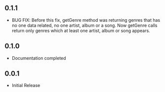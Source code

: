 ## 0.1.1

* BUG FIX: Before this fix, getGenre method was returning genres that has no one data
    related, no one artist, album or a song. Now getGenre calls return only genres which 
    at least one artist, album or song appears. 

## 0.1.0

* Documentation completed

## 0.0.1

* Initial Release
